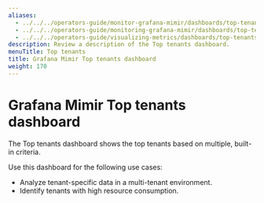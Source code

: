 ```yaml
---
aliases:
  - ../../../operators-guide/monitor-grafana-mimir/dashboards/top-tenants/
  - ../../../operators-guide/monitoring-grafana-mimir/dashboards/top-tenants/
  - ../../../operators-guide/visualizing-metrics/dashboards/top-tenants/
description: Review a description of the Top tenants dashboard.
menuTitle: Top tenants
title: Grafana Mimir Top tenants dashboard
weight: 170
---
```


<!-- Note: This topic is mounted in the GEM documentation. Ensure that all updates are also applicable to GEM. -->

# Grafana Mimir Top tenants dashboard

The Top tenants dashboard shows the top tenants based on multiple, built-in criteria.

Use this dashboard for the following use cases:

- Analyze tenant-specific data in a multi-tenant environment.
- Identify tenants with high resource consumption.
